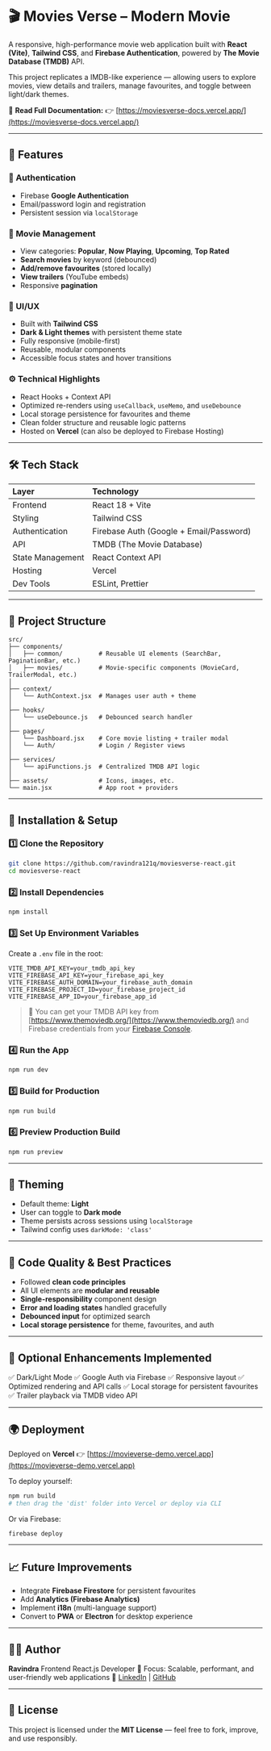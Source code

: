 # 🎬 Movies Verse – Modern Movie

A responsive, high-performance movie  web application built with **React (Vite)**, **Tailwind CSS**, and **Firebase Authentication**, powered by **The Movie Database (TMDB)** API.

This project replicates a IMDB-like experience — allowing users to explore movies, view details and trailers, manage favourites, and toggle between light/dark themes.

📘 **Read Full Documentation:**
👉 [https://moviesverse-docs.vercel.app/](https://moviesverse-docs.vercel.app/)

---

## 🚀 Features

### 🔐 Authentication
- Firebase **Google Authentication**
- Email/password login and registration
- Persistent session via `localStorage`

### 🎥 Movie Management
- View categories: **Popular**, **Now Playing**, **Upcoming**, **Top Rated**
- **Search movies** by keyword (debounced)
- **Add/remove favourites** (stored locally)
- **View trailers** (YouTube embeds)
- Responsive **pagination**

### 🎨 UI/UX
- Built with **Tailwind CSS**
- **Dark & Light themes** with persistent theme state
- Fully responsive (mobile-first)
- Reusable, modular components
- Accessible focus states and hover transitions

### ⚙️ Technical Highlights
- React Hooks + Context API
- Optimized re-renders using `useCallback`, `useMemo`, and `useDebounce`
- Local storage persistence for favourites and theme
- Clean folder structure and reusable logic patterns
- Hosted on **Vercel** (can also be deployed to Firebase Hosting)

---

## 🛠️ Tech Stack

| Layer | Technology |
|:------|:------------|
| Frontend | React 18 + Vite |
| Styling | Tailwind CSS |
| Authentication | Firebase Auth (Google + Email/Password) |
| API | TMDB (The Movie Database) |
| State Management | React Context API |
| Hosting | Vercel |
| Dev Tools | ESLint, Prettier |

---

## 🧩 Project Structure

```
src/
├── components/
│   ├── common/          # Reusable UI elements (SearchBar, PaginationBar, etc.)
│   ├── movies/          # Movie-specific components (MovieCard, TrailerModal, etc.)
│
├── context/
│   └── AuthContext.jsx  # Manages user auth + theme
│
├── hooks/
│   └── useDebounce.js   # Debounced search handler
│
├── pages/
│   └── Dashboard.jsx    # Core movie listing + trailer modal
│   └── Auth/            # Login / Register views
│
├── services/
│   └── apiFunctions.js  # Centralized TMDB API logic
│
├── assets/              # Icons, images, etc.
└── main.jsx             # App root + providers
```

---

## 🔧 Installation & Setup

### 1️⃣ Clone the Repository
```bash
git clone https://github.com/ravindra121q/moviesverse-react.git
cd moviesverse-react
```

### 2️⃣ Install Dependencies
```bash
npm install
```

### 3️⃣ Set Up Environment Variables
Create a `.env` file in the root:
```
VITE_TMDB_API_KEY=your_tmdb_api_key
VITE_FIREBASE_API_KEY=your_firebase_api_key
VITE_FIREBASE_AUTH_DOMAIN=your_firebase_auth_domain
VITE_FIREBASE_PROJECT_ID=your_firebase_project_id
VITE_FIREBASE_APP_ID=your_firebase_app_id
```

> 🔑 You can get your TMDB API key from [https://www.themoviedb.org/](https://www.themoviedb.org/)
> and Firebase credentials from your [Firebase Console](https://console.firebase.google.com/).

### 4️⃣ Run the App
```bash
npm run dev
```

### 5️⃣ Build for Production
```bash
npm run build
```

### 6️⃣ Preview Production Build
```bash
npm run preview
```

---

## 🌈 Theming

- Default theme: **Light**
- User can toggle to **Dark mode**
- Theme persists across sessions using `localStorage`
- Tailwind config uses `darkMode: 'class'`

---

## 🧠 Code Quality & Best Practices

- Followed **clean code principles**
- All UI elements are **modular and reusable**
- **Single-responsibility** component design
- **Error and loading states** handled gracefully
- **Debounced input** for optimized search
- **Local storage persistence** for theme, favourites, and auth

---

## 🧪 Optional Enhancements Implemented

✅ Dark/Light Mode
✅ Google Auth via Firebase
✅ Responsive layout
✅ Optimized rendering and API calls
✅ Local storage for persistent favourites
✅ Trailer playback via TMDB video API

---

## 🌍 Deployment

Deployed on **Vercel**
👉 [https://movieverse-demo.vercel.app](https://movieverse-demo.vercel.app)

To deploy yourself:
```bash
npm run build
# then drag the 'dist' folder into Vercel or deploy via CLI
```

Or via Firebase:
```bash
firebase deploy
```

---

## 📈 Future Improvements

- Integrate **Firebase Firestore** for persistent favourites
- Add **Analytics (Firebase Analytics)**
- Implement **i18n** (multi-language support)
- Convert to **PWA** or **Electron** for desktop experience

---

## 👨‍💻 Author

**Ravindra**
Frontend React.js Developer
💼 Focus: Scalable, performant, and user-friendly web applications
🔗 [LinkedIn](https://www.linkedin.com/in/ravindra-react-developer/) | [GitHub](https://github.com/ravindra121q)

---

## 📝 License

This project is licensed under the **MIT License** — feel free to fork, improve, and use responsibly.
